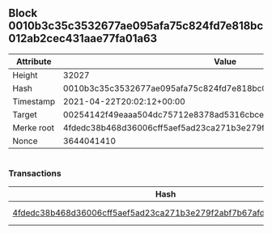 ## Block 0010b3c35c3532677ae095afa75c824fd7e818bc012ab2cec431aae77fa01a63

Attribute | Value
--- | ---
Height | 32027
Hash | 0010b3c35c3532677ae095afa75c824fd7e818bc012ab2cec431aae77fa01a63
Timestamp | 2021-04-22T20:02:12+00:00
Target | 00254142f49eaaa504dc75712e8378ad5316cbcead634704b3734b6271167cc4
Merke root | 4fdedc38b468d36006cff5aef5ad23ca271b3e279f2abf7b67afd829fb1ea134
Nonce | 3644041410

```

```

### Transactions

Hash | Amount
--- | ---
[4fdedc38b468d36006cff5aef5ad23ca271b3e279f2abf7b67afd829fb1ea134](4fdedc38b468d36006cff5aef5ad23ca271b3e279f2abf7b67afd829fb1ea134.md) | 10.00000000 SKEPTI 

